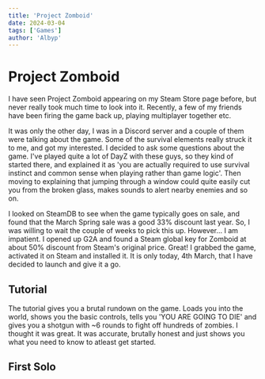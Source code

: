 ```yaml
---
title: 'Project Zomboid'
date: 2024-03-04
tags: ['Games']
author: 'Albyp'
---
```


# Project Zomboid

I have seen Project Zomboid appearing on my Steam Store page before, but never really took much time to look into it.
Recently, a few of my friends have been firing the game back up, playing multiplayer together etc.

It was only the other day, I was in a Discord server and a couple of them were talking about the game.
Some of the survival elements really struck it to me, and got my interested.
I decided to ask some questions about the game. I've played quite a lot of DayZ with these guys, so they kind of started there, and explained it as 'you are actually required to use survival instinct and common sense when playing rather than game logic'.
Then moving to explaining that jumping through a window could quite easily cut you from the broken glass, makes sounds to alert nearby enemies and so on.

I looked on SteamDB to see when the game typically goes on sale, and found that the March Spring sale was a good 33% discount last year. So, I was willing to wait the couple of weeks to pick this up.
However... I am impatient. I opened up G2A and found a Steam global key for Zomboid at about 50% discount from Steam's original price. Great! I grabbed the game, activated it on Steam and installed it.
It is only today, 4th March, that I have decided to launch and give it a go.

## Tutorial

The tutorial gives you a brutal rundown on the game.
Loads you into the world, shows you the basic controls, tells you 'YOU ARE GOING TO DIE' and gives you a shotgun with ~6 rounds to fight off hundreds of zombies.
I thought it was great. It was accurate, brutally honest and just shows you what you need to know to atleast get started.

## First Solo
